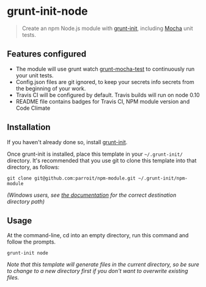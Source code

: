 # grunt-init-node

> Create an npm Node.js module with [grunt-init][], including [Mocha][] unit tests.

## Features configured

* The module will use grunt watch [grunt-mocha-test][] to continuously run your unit tests.
* Config.json files are git ignored, to keep your secrets info secrets from the beginning of your work.
* Travis CI will be configured by default. Travis builds will run on node 0.10
* README file contains badges for Travis CI, NPM module version and Code Climate


## Installation
If you haven't already done so, install [grunt-init][].

Once grunt-init is installed, place this template in your `~/.grunt-init/` directory.
It's recommended that you use git to clone this template into that directory, as follows:

```
git clone git@github.com:parroit/npm-module.git ~/.grunt-init/npm-module
```

_(Windows users, see [the documentation][grunt-init] for the correct destination directory path)_

## Usage

At the command-line, cd into an empty directory, run this command and follow the prompts.

```
grunt-init node
```

_Note that this template will generate files in the current directory, so be sure to change
to a new directory first if you don't want to overwrite existing files._



[grunt-init]: http://gruntjs.com/project-scaffolding
[grunt-mocha-test]: https://github.com/pghalliday/grunt-mocha-test
[Mocha]: http://mochajs.org/
